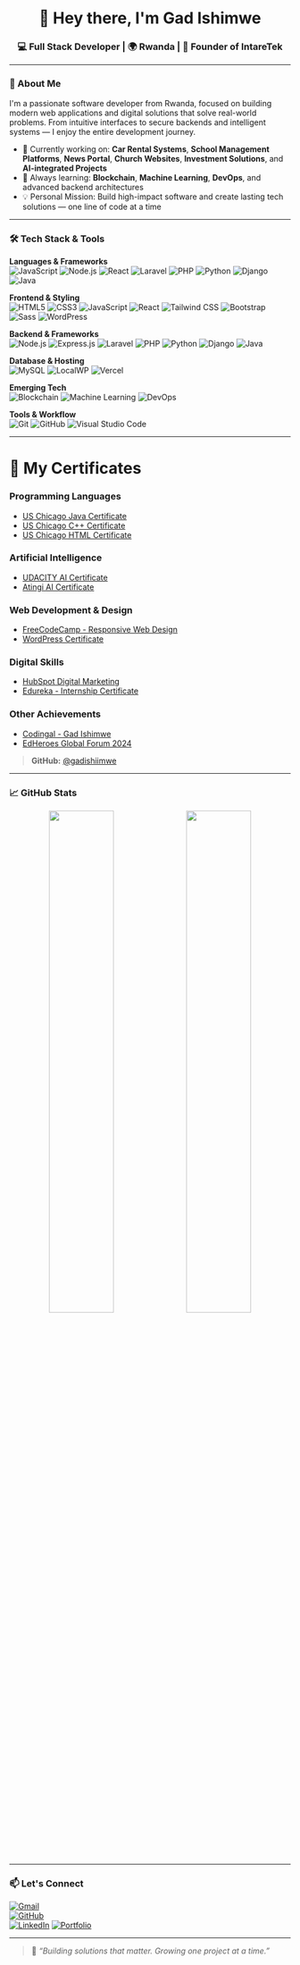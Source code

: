 <h1 align="center">👋 Hey there, I'm Gad Ishimwe</h1>
<h3 align="center">💻 Full Stack Developer | 🌍 Rwanda | 🚀 Founder of IntareTek</h3>

---

### 🧠 About Me

I'm a passionate software developer from Rwanda, focused on building modern web applications and digital solutions that solve real-world problems. From intuitive interfaces to secure backends and intelligent systems — I enjoy the entire development journey.

- 🔭 Currently working on: **Car Rental Systems**, **School Management Platforms**, **News Portal**, **Church Websites**, **Investment Solutions**, and **AI-integrated Projects**
- 🌱 Always learning: **Blockchain**, **Machine Learning**, **DevOps**, and advanced backend architectures
- 💡 Personal Mission: Build high-impact software and create lasting tech solutions — one line of code at a time

---

### 🛠️ Tech Stack & Tools

**Languages & Frameworks**  
![JavaScript](https://img.shields.io/badge/JavaScript-F7DF1E?style=flat-square&logo=javascript&logoColor=black)
![Node.js](https://img.shields.io/badge/Node.js-339933?style=flat-square&logo=node.js&logoColor=white)
![React](https://img.shields.io/badge/React-20232A?style=flat-square&logo=react&logoColor=61DAFB)
![Laravel](https://img.shields.io/badge/Laravel-F9322C?style=flat-square&logo=laravel&logoColor=white)
![PHP](https://img.shields.io/badge/PHP-777BB4?style=flat-square&logo=php&logoColor=white)
![Python](https://img.shields.io/badge/Python-3776AB?style=flat-square&logo=python&logoColor=white)
![Django](https://img.shields.io/badge/Django-092E20?style=flat-square&logo=django&logoColor=white)
![Java](https://img.shields.io/badge/Java-ED8B00?style=flat-square&logo=java&logoColor=white)

**Frontend & Styling**  
![HTML5](https://img.shields.io/badge/HTML5-E34F26?style=flat-square&logo=html5&logoColor=white)
![CSS3](https://img.shields.io/badge/CSS3-1572B6?style=flat-square&logo=css3&logoColor=white)
![JavaScript](https://img.shields.io/badge/JavaScript-F7DF1E?style=flat-square&logo=javascript&logoColor=black)
![React](https://img.shields.io/badge/React-20232A?style=flat-square&logo=react&logoColor=61DAFB)
![Tailwind CSS](https://img.shields.io/badge/Tailwind_CSS-38B2AC?style=flat-square&logo=tailwind-css&logoColor=white)
![Bootstrap](https://img.shields.io/badge/Bootstrap-7952B3?style=flat-square&logo=bootstrap&logoColor=white)
![Sass](https://img.shields.io/badge/Sass-CC6699?style=flat-square&logo=sass&logoColor=white)
![WordPress](https://img.shields.io/badge/WordPress-21759B?style=flat-square&logo=wordpress&logoColor=white)

**Backend & Frameworks**  
![Node.js](https://img.shields.io/badge/Node.js-339933?style=flat-square&logo=node.js&logoColor=white)
![Express.js](https://img.shields.io/badge/Express.js-000000?style=flat-square&logo=express&logoColor=white)
![Laravel](https://img.shields.io/badge/Laravel-F9322C?style=flat-square&logo=laravel&logoColor=white)
![PHP](https://img.shields.io/badge/PHP-777BB4?style=flat-square&logo=php&logoColor=white)
![Python](https://img.shields.io/badge/Python-3776AB?style=flat-square&logo=python&logoColor=white)
![Django](https://img.shields.io/badge/Django-092E20?style=flat-square&logo=django&logoColor=white)
![Java](https://img.shields.io/badge/Java-ED8B00?style=flat-square&logo=java&logoColor=white)

**Database & Hosting**  
![MySQL](https://img.shields.io/badge/MySQL-005C84?style=flat-square&logo=mysql&logoColor=white)
![LocalWP](https://img.shields.io/badge/LocalWP-0088CC?style=flat-square&logo=wordpress&logoColor=white)
![Vercel](https://img.shields.io/badge/Vercel-000000?style=flat-square&logo=vercel&logoColor=white)

**Emerging Tech**  
![Blockchain](https://img.shields.io/badge/Blockchain-121212?style=flat-square&logo=bitcoin&logoColor=orange)
![Machine Learning](https://img.shields.io/badge/Machine%20Learning-0096D6?style=flat-square&logo=google&logoColor=white)
![DevOps](https://img.shields.io/badge/DevOps-41B883?style=flat-square&logo=docker&logoColor=white)

**Tools & Workflow**  
![Git](https://img.shields.io/badge/Git-F05032?style=flat-square&logo=git&logoColor=white)
![GitHub](https://img.shields.io/badge/GitHub-181717?style=flat-square&logo=github&logoColor=white)
![Visual Studio Code](https://img.shields.io/badge/VS%20Code-007ACC?style=flat-square&logo=visual-studio-code&logoColor=white)

---

# 📜 My Certificates

### Programming Languages
- [US Chicago Java Certificate](https://github.com/gadishiimwe/certificates/blob/main/US%20Chicago%20Java%20Certificate.pdf)
- [US Chicago C++ Certificate](https://github.com/gadishiimwe/certificates/blob/main/US%20Chicago%20C++%20Certificate.pdf)
- [US Chicago HTML Certificate](https://github.com/gadishiimwe/certificates/blob/main/US%20Chicago%20HTML%20Certificate.pdf)

### Artificial Intelligence
- [UDACITY AI Certificate](https://github.com/gadishiimwe/certificates/blob/main/UDACITY%20AI%20CERTIFICATE.pdf)
- [Atingi AI Certificate](https://github.com/gadishiimwe/certificates/blob/main/AtingiAICertificate.pdf)

### Web Development & Design
- [FreeCodeCamp - Responsive Web Design](https://github.com/gadishiimwe/certificates/blob/main/FreeCodeCamp-WEB%20DESIGN%20CERTIFICATE.jpeg)
- [WordPress Certificate](https://github.com/gadishiimwe/certificates/blob/main/WordPress%20Certificate.pdf)

### Digital Skills
- [HubSpot Digital Marketing](https://github.com/gadishiimwe/certificates/blob/main/HubSpot%20DIGITAL%20MARKETING%20CERTIFICATE.png)
- [Edureka - Internship Certificate](https://github.com/gadishiimwe/certificates/blob/main/Edureka%20-%20Internship%20Certificate.pdf)

### Other Achievements
- [Codingal - Gad Ishimwe](https://github.com/gadishiimwe/certificates/blob/main/Gad%20Ishimwe%20Codingal.pdf)
- [EdHeroes Global Forum 2024](https://github.com/gadishiimwe/certificates/blob/main/Certificate_of_EdHeroes_Global_Forum2024.pdf)

> **GitHub:** [@gadishiimwe](https://github.com/gadishiimwe)


---

### 📈 GitHub Stats

<p align="center">
  <img src="https://github-readme-stats.vercel.app/api?username=GadIshimwe&show_icons=true&theme=dracula" width="48%" />
  <img src="https://github-readme-streak-stats.herokuapp.com/?user=GadIshimwe&theme=dracula" width="48%" />
</p>

---

### 📫 Let's Connect

[![Gmail](https://img.shields.io/badge/gadyishimwe1@gmail.com-D14836?style=for-the-badge&logo=gmail&logoColor=white)](mailto:gadyishimwe1@gmail.com)  
[![GitHub](https://img.shields.io/badge/GitHub-000?style=for-the-badge&logo=github&logoColor=white)](https://github.com/gadishiimwe)  
[![LinkedIn](https://img.shields.io/badge/LinkedIn-0077B5?style=for-the-badge&logo=linkedin&logoColor=white)](https://www.linkedin.com/in/gad-ishimwe/)
[![Portfolio](https://img.shields.io/badge/My%20Portfolio-000?style=for-the-badge&logo=vercel&logoColor=white)](https://github.com/gadishiimwe)

---

> 🧠 *“Building solutions that matter. Growing one project at a time.”*
